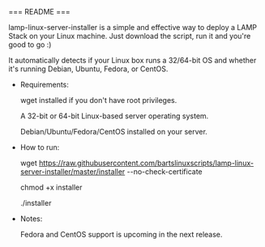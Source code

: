 === README ===

lamp-linux-server-installer is a simple and effective way to deploy
a LAMP Stack on your Linux machine. Just download the script, run
it and you're good to go :)

It automatically detects if your Linux box runs a 32/64-bit OS and
whether it's running Debian, Ubuntu, Fedora, or CentOS.

 - Requirements:

   wget installed if you don't have root privileges.

   A 32-bit or 64-bit Linux-based server operating system.

   Debian/Ubuntu/Fedora/CentOS installed on your server.

- How to run:

  wget https://raw.githubusercontent.com/bartslinuxscripts/lamp-linux-server-installer/master/installer --no-check-certificate

  chmod +x installer

  ./installer

 - Notes:

   Fedora and CentOS support is upcoming in the next release.
